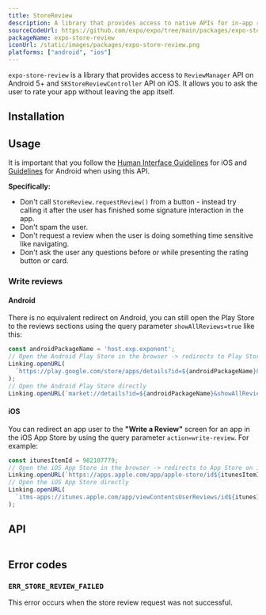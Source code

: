```yaml
---
title: StoreReview
description: A library that provides access to native APIs for in-app reviews.
sourceCodeUrl: https://github.com/expo/expo/tree/main/packages/expo-store-review
packageName: expo-store-review
iconUrl: /static/images/packages/expo-store-review.png
platforms: ["android", "ios"]
---
```


`expo-store-review` is a library that provides access to `ReviewManager` API on Android 5+ and `SKStoreReviewController` API on iOS. It allows you to ask the user to rate your app without leaving the app itself.

## Installation

## Usage

It is important that you follow the [Human Interface Guidelines](https://developer.apple.com/design/human-interface-guidelines/ratings-and-reviews) for iOS and [Guidelines](https://developer.android.com/guide/playcore/in-app-review#when-to-request) for Android when using this API.

**Specifically:**

- Don't call `StoreReview.requestReview()` from a button - instead try calling it after the user has finished some signature interaction in the app.
- Don't spam the user.
- Don't request a review when the user is doing something time sensitive like navigating.
- Don't ask the user any questions before or while presenting the rating button or card.

### Write reviews

#### Android

There is no equivalent redirect on Android, you can still open the Play Store to the reviews sections using the query parameter `showAllReviews=true` like this:

```ts Android Play Store example
const androidPackageName = 'host.exp.exponent';
// Open the Android Play Store in the browser -> redirects to Play Store on Android
Linking.openURL(
  `https://play.google.com/store/apps/details?id=${androidPackageName}&showAllReviews=true`
);
// Open the Android Play Store directly
Linking.openURL(`market://details?id=${androidPackageName}&showAllReviews=true`);
```

#### iOS

You can redirect an app user to the **"Write a Review"** screen for an app in the iOS App Store by using the query parameter `action=write-review`. For example:

```ts iOS App Store example
const itunesItemId = 982107779;
// Open the iOS App Store in the browser -> redirects to App Store on iOS
Linking.openURL(`https://apps.apple.com/app/apple-store/id${itunesItemId}?action=write-review`);
// Open the iOS App Store directly
Linking.openURL(
  `itms-apps://itunes.apple.com/app/viewContentsUserReviews/id${itunesItemId}?action=write-review`
);
```

## API

```js

```

## Error codes

### `ERR_STORE_REVIEW_FAILED`

This error occurs when the store review request was not successful.